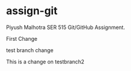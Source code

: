 # assign-git
Piyush Malhotra SER 515 Git/GitHub Assignment.

First Change

test branch change

This is a change on testbranch2

